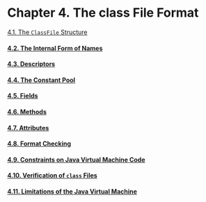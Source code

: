 # Chapter 4. The class File Format

[4.1. The `ClassFile` Structure](4.1.-the-classfile-structure.md)

#### [4.2. The Internal Form of Names](4.2.-the-internal-form-of-names.md)

#### [4.3. Descriptors](4.3.-descriptors.md)

#### [4.4. The Constant Pool](4.4.-the-constant-pool.md)

#### [4.5. Fields](4.5.-fields.md)

#### [4.6. Methods](4.6.-methods.md)

#### [4.7. Attributes](4.7.-attributes.md)

#### [4.8. Format Checking](4.8.-format-checking.md)

#### [4.9. Constraints on Java Virtual Machine Code](4.9.-constraints-on-java-virtual-machine-code.md)

#### [4.10. Verification of `class` Files](4.10.-verification-of-class-files.md)

#### [4.11. Limitations of the Java Virtual Machine](4.11.-limitations-of-the-java-virtual-machine.md)

